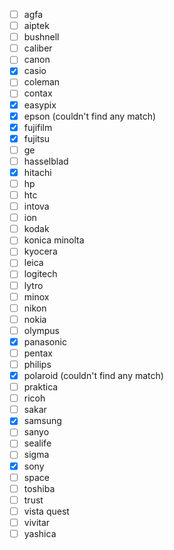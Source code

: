 - [ ] agfa   
- [ ] aiptek   
- [ ] bushnell   
- [ ] caliber   
- [ ] canon   
- [x] casio   
- [ ] coleman   
- [ ] contax   
- [x] easypix   
- [x] epson (couldn't find any match)
- [x] fujifilm   
- [x] fujitsu   
- [ ] ge   
- [ ] hasselblad   
- [x] hitachi   
- [ ] hp   
- [ ] htc   
- [ ] intova   
- [ ] ion   
- [ ] kodak   
- [ ] konica minolta   
- [ ] kyocera   
- [ ] leica   
- [ ] logitech   
- [ ] lytro   
- [ ] minox   
- [ ] nikon   
- [ ] nokia   
- [ ] olympus   
- [x] panasonic   
- [ ] pentax   
- [ ] philips   
- [x] polaroid (couldn't find any match)
- [ ] praktica   
- [ ] ricoh   
- [ ] sakar   
- [x] samsung   
- [ ] sanyo   
- [ ] sealife   
- [ ] sigma   
- [x] sony   
- [ ] space   
- [ ] toshiba   
- [ ] trust   
- [ ] vista quest   
- [ ] vivitar   
- [ ] yashica   

